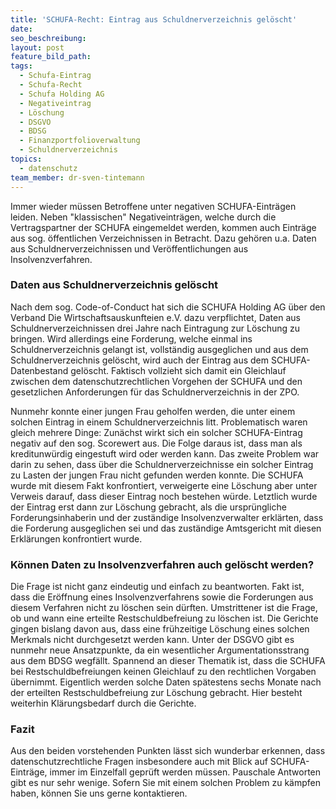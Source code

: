 ```yaml
---
title: 'SCHUFA-Recht: Eintrag aus Schuldnerverzeichnis gelöscht'
date:
seo_beschreibung:
layout: post
feature_bild_path:
tags:
  - Schufa-Eintrag
  - Schufa-Recht
  - Schufa Holding AG
  - Negativeintrag
  - Löschung
  - DSGVO
  - BDSG
  - Finanzportfolioverwaltung
  - Schuldnerverzeichnis
topics:
  - datenschutz
team_member: dr-sven-tintemann
---
```


Immer wieder m&uuml;ssen Betroffene unter negativen SCHUFA-Eintr&auml;gen leiden. Neben "klassischen" Negativeintr&auml;gen, welche durch die Vertragspartner der SCHUFA eingemeldet werden, kommen auch Eintr&auml;ge aus sog. &ouml;ffentlichen Verzeichnissen in Betracht. Dazu geh&ouml;ren u.a. Daten aus Schuldnerverzeichnissen und Ver&ouml;ffentlichungen aus Insolvenzverfahren.

### Daten aus Schuldnerverzeichnis gel&ouml;scht

Nach dem sog. Code-of-Conduct hat sich die SCHUFA Holding AG &uuml;ber den Verband Die Wirtschaftsauskunfteien e.V. dazu verpflichtet, Daten aus Schuldnerverzeichnissen drei Jahre nach Eintragung zur L&ouml;schung zu bringen. Wird allerdings eine Forderung, welche einmal ins Schuldnerverzeichnis gelangt ist, vollst&auml;ndig ausgeglichen und aus dem Schuldnerverzeichnis gel&ouml;scht, wird auch der Eintrag aus dem SCHUFA-Datenbestand gel&ouml;scht. Faktisch vollzieht sich damit ein Gleichlauf zwischen dem datenschutzrechtlichen Vorgehen der SCHUFA und den gesetzlichen Anforderungen f&uuml;r das Schuldnerverzeichnis in der ZPO.

Nunmehr konnte einer jungen Frau geholfen werden, die unter einem solchen Eintrag in einem Schuldnerverzeichnis litt. Problematisch waren gleich mehrere Dinge: Zun&auml;chst wirkt sich ein solcher SCHUFA-Eintrag negativ auf den sog. Scorewert aus. Die Folge daraus ist, dass man als kreditunw&uuml;rdig eingestuft wird oder werden kann. Das zweite Problem war darin zu sehen, dass &uuml;ber die Schuldnerverzeichnisse ein solcher Eintrag zu Lasten der jungen Frau nicht gefunden werden konnte. Die SCHUFA wurde mit diesem Fakt konfrontiert, verweigerte eine L&ouml;schung aber unter Verweis darauf, dass dieser Eintrag noch bestehen w&uuml;rde. Letztlich wurde der Eintrag erst dann zur L&ouml;schung gebracht, als die urspr&uuml;ngliche Forderungsinhaberin und der zust&auml;ndige Insolvenzverwalter erkl&auml;rten, dass die Forderung ausgeglichen sei und das zust&auml;ndige Amtsgericht mit diesen Erkl&auml;rungen konfrontiert wurde.

### K&ouml;nnen Daten zu Insolvenzverfahren auch gel&ouml;scht werden?

Die Frage ist nicht ganz eindeutig und einfach zu beantworten. Fakt ist, dass die Er&ouml;ffnung eines Insolvenzverfahrens sowie die Forderungen aus diesem Verfahren nicht zu l&ouml;schen sein d&uuml;rften. Umstrittener ist die Frage, ob und wann eine erteilte Restschuldbefreiung zu l&ouml;schen ist. Die Gerichte gingen bislang davon aus, dass eine fr&uuml;hzeitige L&ouml;schung eines solchen Merkmals nicht durchgesetzt werden kann. Unter der DSGVO gibt es nunmehr neue Ansatzpunkte, da ein wesentlicher Argumentationsstrang aus dem BDSG wegf&auml;llt. Spannend an dieser Thematik ist, dass die SCHUFA bei Restschuldbefreiungen keinen Gleichlauf zu den rechtlichen Vorgaben &uuml;bernimmt. Eigentlich werden solche Daten sp&auml;testens sechs Monate nach der erteilten Restschuldbefreiung zur L&ouml;schung gebracht. Hier besteht weiterhin Kl&auml;rungsbedarf durch die Gerichte.&nbsp;

### Fazit

Aus den beiden vorstehenden Punkten l&auml;sst sich wunderbar erkennen, dass datenschutzrechtliche Fragen insbesondere auch mit Blick auf SCHUFA-Eintr&auml;ge, immer im Einzelfall gepr&uuml;ft werden m&uuml;ssen. Pauschale Antworten gibt es nur sehr wenige. Sofern Sie mit einem solchen Problem zu k&auml;mpfen haben, k&ouml;nnen Sie uns gerne kontaktieren.

&nbsp;